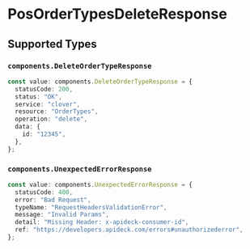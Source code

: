 # PosOrderTypesDeleteResponse


## Supported Types

### `components.DeleteOrderTypeResponse`

```typescript
const value: components.DeleteOrderTypeResponse = {
  statusCode: 200,
  status: "OK",
  service: "clover",
  resource: "OrderTypes",
  operation: "delete",
  data: {
    id: "12345",
  },
};
```

### `components.UnexpectedErrorResponse`

```typescript
const value: components.UnexpectedErrorResponse = {
  statusCode: 400,
  error: "Bad Request",
  typeName: "RequestHeadersValidationError",
  message: "Invalid Params",
  detail: "Missing Header: x-apideck-consumer-id",
  ref: "https://developers.apideck.com/errors#unauthorizederror",
};
```

